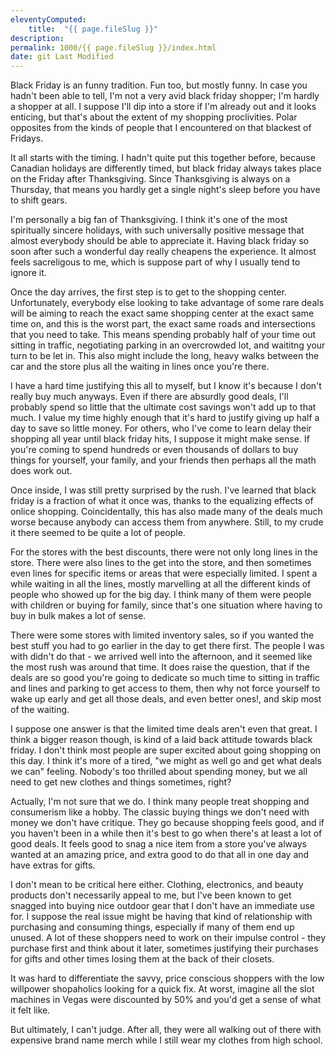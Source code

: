 ```yaml
---
eleventyComputed:
    title:  "{{ page.fileSlug }}"
description: 
permalink: 1000/{{ page.fileSlug }}/index.html
date: git Last Modified
---
```


Black Friday is an funny tradition. Fun too, but mostly funny. In case you hadn't been able to tell, I'm not a very avid black friday shopper; I'm hardly a shopper at all. I suppose I'll dip into a store if I'm already out and it looks enticing, but that's about the extent of my shopping proclivities. Polar opposites from the kinds of people that I encountered on that blackest of Fridays.

It all starts with the timing. I hadn't quite put this together before, because Canadian holidays are differently timed, but black friday always takes place on the Friday after Thanksgiving. Since Thanksgiving is always on a Thursday, that means you hardly get a single night's sleep before you have to shift gears.

I'm personally a big fan of Thanksgiving. I think it's one of the most spiritually sincere holidays, with such universally positive message that almost everybody should be able to appreciate it. Having black friday so soon after such a wonderful day really cheapens the experience. It almost feels sacreligous to me, which is suppose part of why I usually tend to ignore it.

Once the day arrives, the first step is to get to the shopping center. Unfortunately, everybody else looking to take advantage of some rare deals will be aiming to reach the exact same shopping center at the exact same time on, and this is the worst part, the exact same roads and intersections that you need to take. This means spending probably half of your time out sitting in traffic, negotiating parking in an overcrowded lot, and waititng your turn to be let in. This also might include the long, heavy walks between the car and the store plus all the waiting in lines once you're there.

I have a hard time justifying this all to myself, but I know it's because I don't really buy much anyways. Even if there are absurdly good deals, I'll probably spend so little that the ultimate cost savings won't add up to that much. I value my time highly enough that it's hard to justify giving up half a day to save so little money. For others, who I've come to learn delay their shopping all year until black friday hits, I suppose it might make sense. If you're coming to spend hundreds or even thousands of dollars to buy things for yourself, your family, and your friends then perhaps all the math does work out.

Once inside, I was still pretty surprised by the rush. I've learned that black friday is a fraction of what it once was, thanks to the equalizing effects of onlice shopping. Coincidentally, this has also made many of the deals much worse because anybody can access them from anywhere. Still, to my crude it there seemed to be quite a lot of people.

For the stores with the best discounts, there were not only long lines in the store. There were also lines to the get into the store, and then sometimes even lines for specific items or areas that were especially limited. I spent a while waiting in all the lines, mostly marvelling at all the different kinds of people who showed up for the big day. I think many of them were people with children or buying for family, since that's one situation where having to buy in bulk makes a lot of sense.

There were some stores with limited inventory sales, so if you wanted the best stuff you had to go earlier in the day to get there first. The people I was with didn't do that - we arrived well into the afternoon, and it seemed like the most rush was around that time. It does raise the question, that if the deals are so good you're going to dedicate so much time to sitting in traffic and lines and parking to get access to them, then why not force yourself to wake up early and get all those deals, and even better ones!, and skip most of the waiting.

I suppose one answer is that the limited time deals aren't even that great. I think a bigger reason though, is kind of a laid back attitude towards black friday. I don't think most people are super excited about going shopping on this day. I think it's more of a tired, "we might as well go and get what deals we can" feeling. Nobody's too thrilled about spending money, but we all need to get new clothes and things sometimes, right?

Actually, I'm not sure that we do. I think many people treat shopping and consumerism like a hobby. The classic buying things we don't need with money we don't have critique. They go because shopping feels good, and if you haven't been in a while then it's best to go when there's at least a lot of good deals. It feels good to snag a nice item from a store you've always wanted at an amazing price, and extra good to do that all in one day and have extras for gifts.

I don't mean to be critical here either. Clothing, electronics, and beauty products don't necessarily appeal to me, but I've been known to get snagged into buying nice outdoor gear that I don't have an immediate use for. I suppose the real issue might be having that kind of relationship with purchasing and consuming things, especially if many of them end up unused. A lot of these shoppers need to work on their impulse control - they purchase first and think about it later, sometimes justifying their purchases for gifts and other times losing them at the back of their closets.

It was hard to differentiate the savvy, price conscious shoppers with the low willpower shopaholics looking for a quick fix. At worst, imagine all the slot machines in Vegas were discounted by 50% and you'd get a sense of what it felt like.

But ultimately, I can't judge. After all, they were all walking out of there with expensive brand name merch while I still wear my clothes from high school.